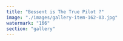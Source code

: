 ```yaml
---
title: "Bessent is The True Pilot ?"
image: "./images/gallery-item-162-03.jpg"
watermark: "166"
section: "gallery"
---
```

